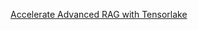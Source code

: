 [Accelerate Advanced RAG with Tensorlake](https://dev.to/tensorlake/accelerate-advanced-rag-with-tensorlake-2862)
